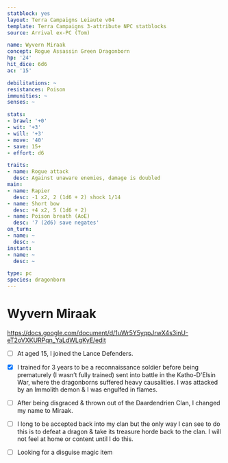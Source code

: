 ```yaml
---
statblock: yes
layout: Terra Campaigns Leiaute v04
template: Terra Campaigns 3-attribute NPC statblocks
source: Arrival ex-PC (Tom)

name: Wyvern Miraak
concept: Rogue Assassin Green Dragonborn
hp: '24'
hit_dice: 6d6
ac: '15'

debilitations: ~
resistances: Poison
immunities: ~
senses: ~

stats:
- brawl: '+0'
- wit: '+3'
- will: '+3'
- move: '40'
- save: 15+
- effort: d6

traits:
- name: Rogue attack
  desc: Against unaware enemies, damage is doubled
main:
- name: Rapier 
  desc: -1 x2, 2 (1d6 + 2) shock 1/14
- name: Short bow
  desc: +4 x2, 5 (1d6 + 2)
- name: Poison breath (AoE)
  desc: '7 (2d6) save negates'
on_turn:
- name: ~
  desc: ~
instant:
- name: ~
  desc: ~

type: pc
species: dragonborn
---
```


# Wyvern Miraak

https://docs.google.com/document/d/1uWr5Y5yqpJrwX4s3inU-eT2oVXKURPqn_YaLdWLgKyE/edit

- [ ] At aged 15, I joined the Lance Defenders.
- [x] I trained for 3 years to be a reconnaissance soldier before being prematurely (I wasn’t fully trained) sent into battle in the Katho-D'Elsin War, where the dragonborns suffered heavy causalities. I was attacked by an Immolith demon & I was engulfed in flames.
- [ ] After being disgraced & thrown out of the Daardendrien Clan, I changed my name to Miraak.
- [ ] I long to be accepted back into my clan but the only way I can see to do this is to defeat a dragon & take its treasure horde back to the clan. I will not feel at home or content until I do this.
- [ ] Looking for a disguise magic item

